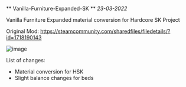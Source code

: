 ** Vanilla-Furniture-Expanded-SK ** *23-03-2022*

Vanilla Furniture Expanded material conversion for Hardcore SK Project

Original Mod: https://steamcommunity.com/sharedfiles/filedetails/?id=1718190143

![image](https://user-images.githubusercontent.com/64644323/159770223-27a02e19-63fc-4189-9a06-0558da2922eb.png)

List of changes:
   - Material conversion for HSK
   - Slight balance changes for beds

